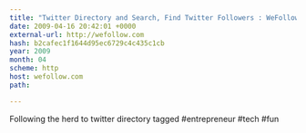 ```yaml
---
title: "Twitter Directory and Search, Find Twitter Followers : WeFollow"
date: 2009-04-16 20:42:01 +0000
external-url: http://wefollow.com
hash: b2cafec1f1644d95ec6729c4c435c1cb
year: 2009
month: 04
scheme: http
host: wefollow.com
path: 

---
```


Following the herd to  twitter directory tagged  #entrepreneur #tech #fun
